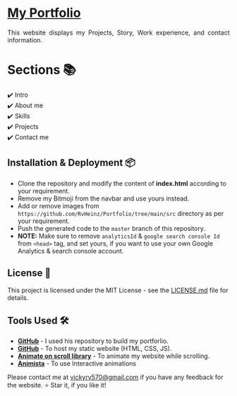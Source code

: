 # <a href="https://vigneshrajagopal07.github.io/" target="_blank">My Portfolio</a>
<p align="justify">This website displays my Projects, Story, Work experience, and contact information.</p>

<!-- [![Repository Status](https://img.shields.io/badge/Repository%20Status-Maintained-dark%20green.svg)](https://github.com/vigneshrajagopal07/vigneshrajagopal07.github.io)
[![Website Status](https://img.shields.io/badge/Website%20Status-Online-green)](https://vigneshrajagopal07.github.io/)
[![Author](https://img.shields.io/badge/Author-Vinod%20Jangid-purple.svg)](https://www.instagram.com/its_.me._vinod?igshid=YmMyMTA2MsY%3D)
[![Latest Release](https://img.shields.io/badge/Latest%20Release-11%20Jan%202024-yellow.svg)](https://github.com/vigneshrajagopal07/vigneshrajagopal07.github.io) -->

<!-- <img width="100%" alt="Portfolio Screenshot" src="https://github.com/vigneshrajagopal07/vigneshrajagopal07.github.io/assets/86096184/fd0d70b2-1505-4adf-8b0c-427df58607e3"> -->


<!-- :star: Star me on GitHub — it helps! -->

# Sections 📚

✔️ Intro\
✔️ About me \
✔️ Skills\
✔️ Projects\
✔️ Contact me

## Installation & Deployment 📦
- Clone the repository and modify the content of <b>index.html</b> according to your requirement.
- Remove my Bitmoji from the navbar and use yours instead.
- Add or remove images from `https://github.com/RvHeinz/Portfolio/tree/main/src` directory as per your requirement.
- Push the generated code to the `master` branch of this repository.
- <b>NOTE:</b> Make sure to remove `analyticsId` & `google search console Id` from `<head>` tag, and set yours, if you want to use your own Google Analytics & search console account.


## License 📄
This project is licensed under the MIT License - see the [LICENSE.md](./LICENSE) file for details.

## Tools Used 🛠️
* [<b>GitHub</b>](https://github.com/vinodjangid07/vinodjangid07.github.io) - I used his repository to build my portforlio.
* [<b>GitHub</b>](https://github.com/) - To host my static website (HTML, CSS, JS).
* [<b>Animate on scroll library</b>](https://github.com/michalsnik/aos) - To animate my website while scrolling.
* [<b>Animista</b>](https://animista.net/) - To use Interactive animations


Please contact me at vickyrv570@gmail.com if you have any feedback for the website. :star: Star it, if you like it!
